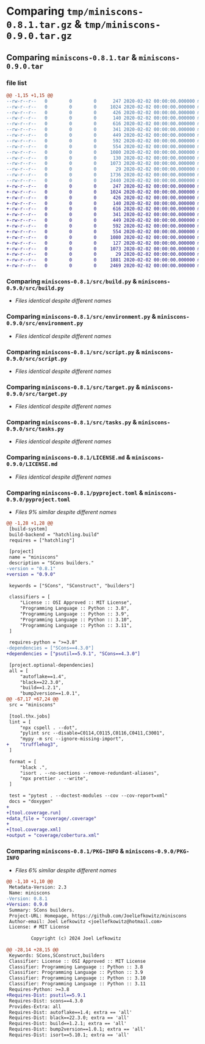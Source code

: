 # Comparing `tmp/miniscons-0.8.1.tar.gz` & `tmp/miniscons-0.9.0.tar.gz`

## Comparing `miniscons-0.8.1.tar` & `miniscons-0.9.0.tar`

### file list

```diff
@@ -1,15 +1,15 @@
--rw-r--r--   0        0        0      247 2020-02-02 00:00:00.000000 miniscons-0.8.1/src/__init__.py
--rw-r--r--   0        0        0     1024 2020-02-02 00:00:00.000000 miniscons-0.8.1/src/build.py
--rw-r--r--   0        0        0      426 2020-02-02 00:00:00.000000 miniscons-0.8.1/src/compiler.py
--rw-r--r--   0        0        0      140 2020-02-02 00:00:00.000000 miniscons-0.8.1/src/containers.py
--rw-r--r--   0        0        0      616 2020-02-02 00:00:00.000000 miniscons-0.8.1/src/environment.py
--rw-r--r--   0        0        0      341 2020-02-02 00:00:00.000000 miniscons-0.8.1/src/flag.py
--rw-r--r--   0        0        0      449 2020-02-02 00:00:00.000000 miniscons-0.8.1/src/routine.py
--rw-r--r--   0        0        0      592 2020-02-02 00:00:00.000000 miniscons-0.8.1/src/script.py
--rw-r--r--   0        0        0      554 2020-02-02 00:00:00.000000 miniscons-0.8.1/src/target.py
--rw-r--r--   0        0        0     1080 2020-02-02 00:00:00.000000 miniscons-0.8.1/src/tasks.py
--rw-r--r--   0        0        0      130 2020-02-02 00:00:00.000000 miniscons-0.8.1/.gitignore
--rw-r--r--   0        0        0     1073 2020-02-02 00:00:00.000000 miniscons-0.8.1/LICENSE.md
--rw-r--r--   0        0        0       29 2020-02-02 00:00:00.000000 miniscons-0.8.1/README.md
--rw-r--r--   0        0        0     1736 2020-02-02 00:00:00.000000 miniscons-0.8.1/pyproject.toml
--rw-r--r--   0        0        0     2440 2020-02-02 00:00:00.000000 miniscons-0.8.1/PKG-INFO
+-rw-r--r--   0        0        0      247 2020-02-02 00:00:00.000000 miniscons-0.9.0/src/__init__.py
+-rw-r--r--   0        0        0     1024 2020-02-02 00:00:00.000000 miniscons-0.9.0/src/build.py
+-rw-r--r--   0        0        0      426 2020-02-02 00:00:00.000000 miniscons-0.9.0/src/compiler.py
+-rw-r--r--   0        0        0      140 2020-02-02 00:00:00.000000 miniscons-0.9.0/src/containers.py
+-rw-r--r--   0        0        0      616 2020-02-02 00:00:00.000000 miniscons-0.9.0/src/environment.py
+-rw-r--r--   0        0        0      341 2020-02-02 00:00:00.000000 miniscons-0.9.0/src/flag.py
+-rw-r--r--   0        0        0      449 2020-02-02 00:00:00.000000 miniscons-0.9.0/src/routine.py
+-rw-r--r--   0        0        0      592 2020-02-02 00:00:00.000000 miniscons-0.9.0/src/script.py
+-rw-r--r--   0        0        0      554 2020-02-02 00:00:00.000000 miniscons-0.9.0/src/target.py
+-rw-r--r--   0        0        0     1080 2020-02-02 00:00:00.000000 miniscons-0.9.0/src/tasks.py
+-rw-r--r--   0        0        0      127 2020-02-02 00:00:00.000000 miniscons-0.9.0/.gitignore
+-rw-r--r--   0        0        0     1073 2020-02-02 00:00:00.000000 miniscons-0.9.0/LICENSE.md
+-rw-r--r--   0        0        0       29 2020-02-02 00:00:00.000000 miniscons-0.9.0/README.md
+-rw-r--r--   0        0        0     1881 2020-02-02 00:00:00.000000 miniscons-0.9.0/pyproject.toml
+-rw-r--r--   0        0        0     2469 2020-02-02 00:00:00.000000 miniscons-0.9.0/PKG-INFO
```

### Comparing `miniscons-0.8.1/src/build.py` & `miniscons-0.9.0/src/build.py`

 * *Files identical despite different names*

### Comparing `miniscons-0.8.1/src/environment.py` & `miniscons-0.9.0/src/environment.py`

 * *Files identical despite different names*

### Comparing `miniscons-0.8.1/src/script.py` & `miniscons-0.9.0/src/script.py`

 * *Files identical despite different names*

### Comparing `miniscons-0.8.1/src/target.py` & `miniscons-0.9.0/src/target.py`

 * *Files identical despite different names*

### Comparing `miniscons-0.8.1/src/tasks.py` & `miniscons-0.9.0/src/tasks.py`

 * *Files identical despite different names*

### Comparing `miniscons-0.8.1/LICENSE.md` & `miniscons-0.9.0/LICENSE.md`

 * *Files identical despite different names*

### Comparing `miniscons-0.8.1/pyproject.toml` & `miniscons-0.9.0/pyproject.toml`

 * *Files 9% similar despite different names*

```diff
@@ -1,28 +1,28 @@
 [build-system]
 build-backend = "hatchling.build"
 requires = ["hatchling"]
 
 [project]
 name = "miniscons"
 description = "SCons builders."
-version = "0.8.1"
+version = "0.9.0"
 
 keywords = ["SCons", "SConstruct", "builders"]
 
 classifiers = [
     "License :: OSI Approved :: MIT License",
     "Programming Language :: Python :: 3.8",
     "Programming Language :: Python :: 3.9",
     "Programming Language :: Python :: 3.10",
     "Programming Language :: Python :: 3.11",
 ]
 
 requires-python = ">=3.8"
-dependencies = ["SCons==4.3.0"]
+dependencies = ["psutil==5.9.1", "SCons==4.3.0"]
 
 [project.optional-dependencies]
 all = [
     "autoflake==1.4",
     "black==22.3.0",
     "build==1.2.1",
     "bump2version==1.0.1",
@@ -67,17 +67,24 @@
 src = "miniscons"
 
 [tool.thx.jobs]
 lint = [
     "npx cspell . --dot",
     "pylint src --disable=C0114,C0115,C0116,C0411,C3001",
     "mypy -m src --ignore-missing-import",
+    "trufflehog3",
 ]
 
 format = [
     "black .",
     "isort . --no-sections --remove-redundant-aliases",
     "npx prettier . --write",
 ]
 
 test = "pytest . --doctest-modules --cov --cov-report=xml"
 docs = "doxygen"
+
+[tool.coverage.run]
+data_file = "coverage/.coverage"
+
+[tool.coverage.xml]
+output = "coverage/cobertura.xml"
```

### Comparing `miniscons-0.8.1/PKG-INFO` & `miniscons-0.9.0/PKG-INFO`

 * *Files 6% similar despite different names*

```diff
@@ -1,10 +1,10 @@
 Metadata-Version: 2.3
 Name: miniscons
-Version: 0.8.1
+Version: 0.9.0
 Summary: SCons builders.
 Project-URL: Homepage, https://github.com/JoelLefkowitz/miniscons
 Author-email: Joel Lefkowitz <joellefkowitz@hotmail.com>
 License: # MIT License
         
         Copyright (c) 2024 Joel Lefkowitz
         
@@ -28,14 +28,15 @@
 Keywords: SCons,SConstruct,builders
 Classifier: License :: OSI Approved :: MIT License
 Classifier: Programming Language :: Python :: 3.8
 Classifier: Programming Language :: Python :: 3.9
 Classifier: Programming Language :: Python :: 3.10
 Classifier: Programming Language :: Python :: 3.11
 Requires-Python: >=3.8
+Requires-Dist: psutil==5.9.1
 Requires-Dist: scons==4.3.0
 Provides-Extra: all
 Requires-Dist: autoflake==1.4; extra == 'all'
 Requires-Dist: black==22.3.0; extra == 'all'
 Requires-Dist: build==1.2.1; extra == 'all'
 Requires-Dist: bump2version==1.0.1; extra == 'all'
 Requires-Dist: isort==5.10.1; extra == 'all'
```

